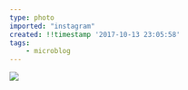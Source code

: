 ```yaml
---
type: photo
imported: "instagram"
created: !!timestamp '2017-10-13 23:05:58'
tags:
    - microblog
---
```

![](/media/images/photos/2017/10/3dd8f9d4030694c2f5ad7d0ac5eb8e3b.jpg)

